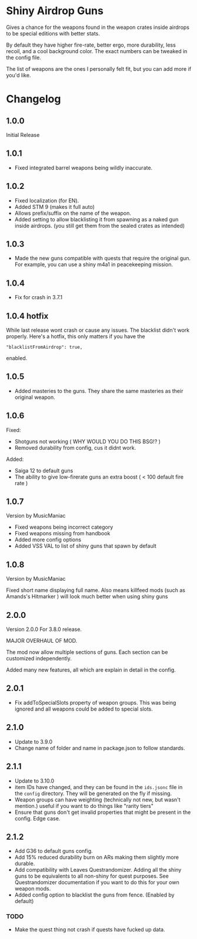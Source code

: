 # Shiny Airdrop Guns
Gives a chance for the weapons found in the weapon crates inside airdrops to be special editions with better stats.

By default they have higher fire-rate, better ergo, more durability, less recoil, and a cool background color. The exact numbers can be tweaked in the config file.

The list of weapons are the ones I personally felt fit, but you can add more if you'd like.

# Changelog
## 1.0.0
Initial Release

## 1.0.1
- Fixed integrated barrel weapons being wildly inaccurate.

## 1.0.2
- Fixed localization (for EN).
- Added STM 9 (makes it full auto)
- Allows prefix/suffix on the name of the weapon.
- Added setting to allow blacklisting it from spawning as a naked gun inside airdrops. (you still get them from the sealed crates as intended)

## 1.0.3
- Made the new guns compatible with quests that require the original gun. For example, you can use a shiny m4a1 in peacekeeping mission.

## 1.0.4
- Fix for crash in 3.7.1
## 1.0.4 hotfix

While last release wont crash or cause any issues. The blacklist didn't work properly. Here's a hotfix, this only matters if you have the
```
"blacklistFromAirdrop": true,
```
enabled.

## 1.0.5
- Added masteries to the guns. They share the same masteries as their original weapon.

## 1.0.6
Fixed:
- Shotguns not working ( WHY WOULD YOU DO THIS BSG!? )
- Removed durability from config, cus it didnt work.


Added:
- Saiga 12 to default guns
- The ability to give low-firerate guns an extra boost ( < 100 default fire rate )

## 1.0.7
Version by MusicManiac

- Fixed weapons being incorrect category
- Fixed weapons missing from handbook
- Added more config options
- Added VSS VAL to list of shiny guns that spawn by default

## 1.0.8
Version by MusicManiac

Fixed short name displaying full name. Also means killfeed mods (such as Amands's Hitmarker ) will look much better when using shiny guns

## 2.0.0
Version 2.0.0 For 3.8.0 release.

MAJOR OVERHAUL OF MOD.

The mod now allow multiple sections of guns. Each section can be customized independently.

Added many new features, all which are explain in detail in the config.

## 2.0.1

- Fix addToSpecialSlots property of weapon groups. This was being ignored and all weapons could be added to special slots.

## 2.1.0

- Update to 3.9.0
- Change name of folder and name in package.json to follow standards.

## 2.1.1
- Update to 3.10.0
- item IDs have changed, and they can be found in the ``ids.jsonc`` file in the ``config`` directory. They will be generated on the fly if missing. 
- Weapon groups can have weighting (technically not new, but wasn't mention.) useful if you want to do things like "rarity tiers"
- Ensure that guns don't get invalid properties that might be present in the config. Edge case.

## 2.1.2
- Add G36 to default guns config.
- Add 15% reduced durability burn on ARs making them slightly more durable.
- Add compatibility with Leaves Questrandomizer. Adding all the shiny guns to be equivalents to all non-shiny for quest purposes. See Questrandomizer documentation if you want to do this for your own weapon mods.
- Added config option to blacklist the guns from fence. (Enabled by default)

### TODO
- Make the quest thing not crash if quests have fucked up data.